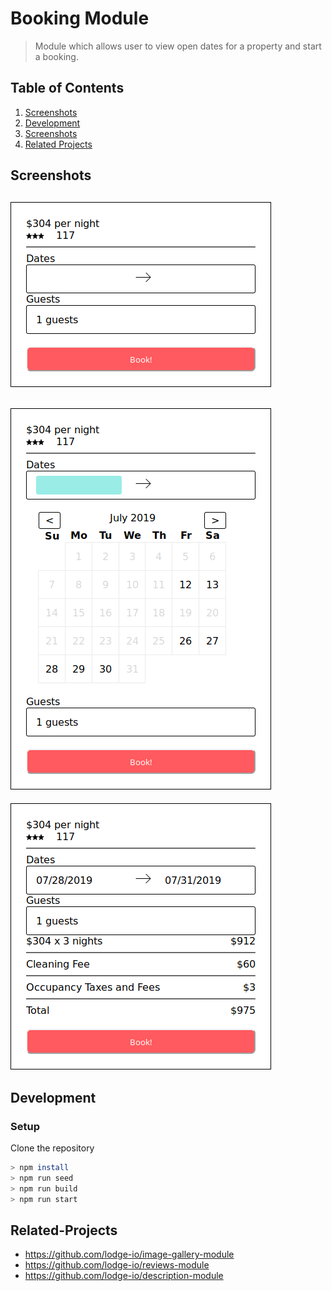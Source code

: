 # Booking Module

> Module which allows user to view open dates for a property and start a booking. 

## Table of Contents

1. [Screenshots](#screenshots)
1. [Development](#development)
1. [Screenshots](#screenshots)
1. [Related Projects](#Related-Projects)


## Screenshots
![Booking Module step 1](screenshots/BookingModule1.png)
---
![Booking Module step 2](screenshots/BookingModule2.png)
---
![Booking Module step 3](screenshots/BookingModule3.png)

## Development

### Setup

Clone the repository
```sh
> npm install
> npm run seed
> npm run build
> npm run start
```

## Related-Projects

  - https://github.com/lodge-io/image-gallery-module 
  - https://github.com/lodge-io/reviews-module
  - https://github.com/lodge-io/description-module
